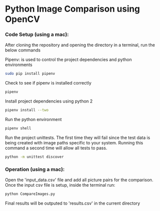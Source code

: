 # Python Image Comparison using OpenCV

### Code Setup (using a mac): 
After cloning the repository and opening the directory in a terminal, run the below commands

Pipenv: is used to control the project dependencies and python environments
```bash
sudo pip install pipenv
```
Check to see if pipenv is installed correctly
```bash
pipenv
```
Install project dependencies using python 2
```bash
pipenv install --two
```
Run the python environment
```bash
pipenv shell
```
Run the project unittests. The first time they will fail since the test data is being created with image paths
specific to your system. Running this command a second time will allow all tests to pass. 
```bash
python -m unittest discover
```

### Operation (using a mac): 
Open the 'input_data.csv' file and add all picture pairs for the comparison. Once the input csv file is setup,
inside the terminal run: 
```bash
python CompareImages.py
```
Final results will be outputed to 'results.csv' in the current directory